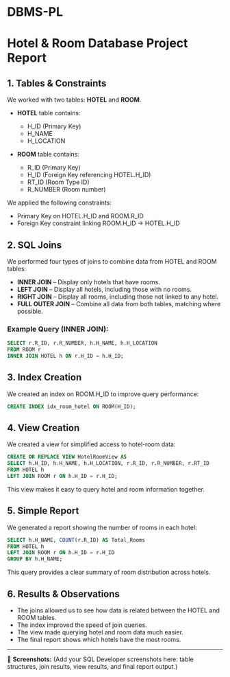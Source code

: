 # DBMS-PL

# Hotel & Room Database Project Report

## 1. Tables & Constraints

We worked with two tables: **HOTEL** and **ROOM**.

* **HOTEL** table contains:

  * H\_ID (Primary Key)
  * H\_NAME
  * H\_LOCATION

* **ROOM** table contains:

  * R\_ID (Primary Key)
  * H\_ID (Foreign Key referencing HOTEL.H\_ID)
  * RT\_ID (Room Type ID)
  * R\_NUMBER (Room number)

We applied the following constraints:

* Primary Key on HOTEL.H\_ID and ROOM.R\_ID
* Foreign Key constraint linking ROOM.H\_ID → HOTEL.H\_ID

## 2. SQL Joins

We performed four types of joins to combine data from HOTEL and ROOM tables:

* **INNER JOIN** – Display only hotels that have rooms.
* **LEFT JOIN** – Display all hotels, including those with no rooms.
* **RIGHT JOIN** – Display all rooms, including those not linked to any hotel.
* **FULL OUTER JOIN** – Combine all data from both tables, matching where possible.

### Example Query (INNER JOIN):

```sql
SELECT r.R_ID, r.R_NUMBER, h.H_NAME, h.H_LOCATION
FROM ROOM r
INNER JOIN HOTEL h ON r.H_ID = h.H_ID;
```

## 3. Index Creation

We created an index on ROOM.H\_ID to improve query performance:

```sql
CREATE INDEX idx_room_hotel ON ROOM(H_ID);
```

## 4. View Creation

We created a view for simplified access to hotel-room data:

```sql
CREATE OR REPLACE VIEW HotelRoomView AS
SELECT h.H_ID, h.H_NAME, h.H_LOCATION, r.R_ID, r.R_NUMBER, r.RT_ID
FROM HOTEL h
LEFT JOIN ROOM r ON h.H_ID = r.H_ID;
```

This view makes it easy to query hotel and room information together.

## 5. Simple Report

We generated a report showing the number of rooms in each hotel:

```sql
SELECT h.H_NAME, COUNT(r.R_ID) AS Total_Rooms
FROM HOTEL h
LEFT JOIN ROOM r ON h.H_ID = r.H_ID
GROUP BY h.H_NAME;
```

This query provides a clear summary of room distribution across hotels.

## 6. Results & Observations

* The joins allowed us to see how data is related between the HOTEL and ROOM tables.
* The index improved the speed of join queries.
* The view made querying hotel and room data much easier.
* The final report shows which hotels have the most rooms.

---

📸 **Screenshots:**
(Add your SQL Developer screenshots here: table structures, join results, view results, and final report output.)
